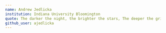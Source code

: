 ```yaml
---
name: Andrew Jedlicka
institution: Indiana University Bloomington
quote: The darker the night, the brighter the stars, The deeper the grief, the closer is God!
github_user: ajedlicka
---
```

